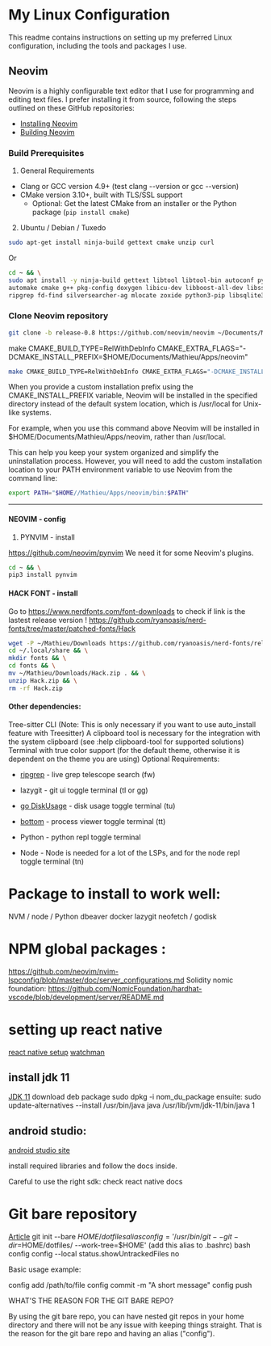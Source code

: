 # My Linux Configuration

This readme contains instructions on setting up my preferred Linux configuration, including the tools and packages I use.

## Neovim

Neovim is a highly configurable text editor that I use for programming and editing text files. I prefer installing it from source, following the steps outlined on these GitHub repositories:

- [Installing Neovim](https://github.com/neovim/neovim/wiki/Installing-Neovim#install-from-source)
- [Building Neovim](https://github.com/neovim/neovim/wiki/Building-Neovim)

### Build Prerequisites

1. General Requirements

- Clang or GCC version 4.9+ (test clang --version or gcc --version)
- CMake version 3.10+, built with TLS/SSL support
  - Optional: Get the latest CMake from an installer or the Python package (`pip install cmake`)

2. Ubuntu / Debian / Tuxedo

```sh
sudo apt-get install ninja-build gettext cmake unzip curl
```

Or

```sh
cd ~ && \
sudo apt install -y ninja-build gettext libtool libtool-bin autoconf python3-dev \
automake cmake g++ pkg-config doxygen libicu-dev libboost-all-dev libssl-dev \
ripgrep fd-find silversearcher-ag mlocate zoxide python3-pip libsqlite3-dev bat
```

### Clone Neovim repository

```sh
git clone -b release-0.8 https://github.com/neovim/neovim ~/Documents/Mathieu/Apps/Neovim
```

make CMAKE_BUILD_TYPE=RelWithDebInfo CMAKE_EXTRA_FLAGS="-DCMAKE_INSTALL_PREFIX=$HOME/Documents/Mathieu/Apps/neovim"

```sh
make CMAKE_BUILD_TYPE=RelWithDebInfo CMAKE_EXTRA_FLAGS="-DCMAKE_INSTALL_PREFIX=$HOME/Mathieu/Apps/neovim"
```

When you provide a custom installation prefix using the CMAKE_INSTALL_PREFIX variable, Neovim will be installed in the specified directory instead of the default system location, which is /usr/local for Unix-like systems.

For example, when you use this command above Neovim will be installed in $HOME/Documents/Mathieu/Apps/neovim, rather than /usr/local.

This can help you keep your system organized and simplify the uninstallation process. However, you will need to add the custom installation location to your PATH environment variable to use Neovim from the command line:

```sh
export PATH="$HOME//Mathieu/Apps/neovim/bin:$PATH"

```

---

#### NEOVIM - config

1. PYNVIM - install

https://github.com/neovim/pynvim
We need it for some Neovim's plugins.

```sh
cd ~ && \
pip3 install pynvim
```

#### HACK FONT - install

Go to https://www.nerdfonts.com/font-downloads to check if link is the lastest release version !
https://github.com/ryanoasis/nerd-fonts/tree/master/patched-fonts/Hack

```sh
wget -P ~/Mathieu/Downloads https://github.com/ryanoasis/nerd-fonts/releases/download/v2.2.2/Hack.zip && \
cd ~/.local/share && \
mkdir fonts && \
cd fonts && \
mv ~/Mathieu/Downloads/Hack.zip . && \
unzip Hack.zip && \
rm -rf Hack.zip
```

#### Other dependencies:

Tree-sitter CLI (Note: This is only necessary if you want to use auto_install feature with Treesitter)
A clipboard tool is necessary for the integration with the system clipboard (see :help clipboard-tool for supported solutions)
Terminal with true color support (for the default theme, otherwise it is dependent on the theme you are using)
Optional Requirements:

- [ripgrep](https://github.com/BurntSushi/ripgrep) - live grep telescope search (<leader>fw)

- lazygit - git ui toggle terminal (<leader>tl or <leader>gg)

- [go DiskUsage](https://github.com/dundee/gdu) - disk usage toggle terminal (<leader>tu)

- [bottom](https://github.com/ClementTsang/bottom) - process viewer toggle terminal (<leader>tt)

- Python - python repl toggle terminal

- Node - Node is needed for a lot of the LSPs, and for the node repl toggle terminal (<leader>tn)

# Package to install to work well:

NVM / node / Python
dbeaver
docker
lazygit 
neofetch / godisk



# NPM global packages :
https://github.com/neovim/nvim-lspconfig/blob/master/doc/server_configurations.md
Solidity nomic foundation:
https://github.com/NomicFoundation/hardhat-vscode/blob/development/server/README.md


# setting up react native 
[react native setup](https://reactnative.dev/docs/environment-setup?guide=native&platform=android&os=linux)
[watchman](https://reactnative.dev/docs/environment-setup?guide=native&platform=android&os=linux)

## install jdk 11
[JDK 11](https://www.oracle.com/fr/java/technologies/javase/jdk11-archive-downloads.html)
download deb package 
sudo dpkg -i nom_du_package
ensuite: 
sudo update-alternatives --install /usr/bin/java java /usr/lib/jvm/jdk-11/bin/java 1

## android studio:

[android studio site](https://developer.android.com/studio/install)

install required libraries and follow the docs inside. 

Careful to use the right sdk: check react native docs

# Git bare repository
[Article](https://www.atlassian.com/git/tutorials/dotfiles)
git init --bare $HOME/dotfiles
alias config='/usr/bin/git --git-dir=$HOME/dotfiles/ --work-tree=$HOME' (add this alias to .bashrc)
bash
config config --local status.showUntrackedFiles no

Basic usage example:

config add /path/to/file
config commit -m "A short message"
config push

WHAT'S THE REASON FOR THE GIT BARE REPO?

By using the git bare repo, you can have nested git repos in your home directory and there will not be any issue with keeping things straight.   That is the reason for the git bare repo and having an alias ("config").

